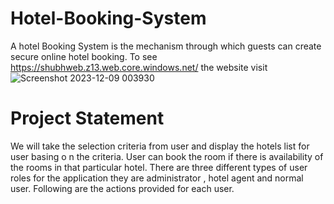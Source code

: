 # Hotel-Booking-System
A hotel Booking System is the mechanism through which guests can create secure online hotel booking. To see https://shubhweb.z13.web.core.windows.net/ the website visit 
![Screenshot 2023-12-09 003930](https://github.com/shubhamsjadhav21/Hotel-Booking-System/assets/138688291/45e30558-43df-4304-8817-a02c13b24112)
# Project Statement
We will take the selection criteria from user and display the hotels list for user basing o
n the criteria. User can book the room if there is availability of the rooms in that particular hotel. There are three different types of user roles for the application they are administrator , hotel agent and normal user. Following are the actions provided for each user.

